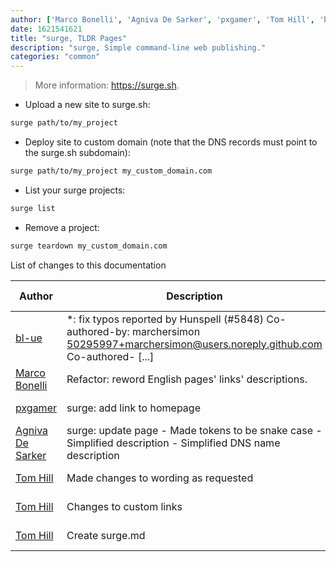 ```yaml
---
author: ['Marco Bonelli', 'Agniva De Sarker', 'pxgamer', 'Tom Hill', 'bl-ue']
date: 1621541621
title: "surge, TLDR Pages"
description: "surge, Simple command-line web publishing."
categories: "common"
---
```

> More information: <https://surge.sh>.

- Upload a new site to surge.sh:

```bash
surge path/to/my_project
```

- Deploy site to custom domain (note that the DNS records must point to the surge.sh subdomain):

```bash
surge path/to/my_project my_custom_domain.com
```

- List your surge projects:

```bash
surge list
```

- Remove a project:

```bash
surge teardown my_custom_domain.com
```
List of changes to this documentation


Author | Description | ISO 8601 Date | GitHub link
------|-----|-----|-----
[bl-ue](mailto:54780737+bl-ue@users.noreply.github.com) | *: fix typos reported by Hunspell (#5848) Co-authored-by: marchersimon <50295997+marchersimon@users.noreply.github.com> Co-authored- [...] | 2021-05-20T22:13:41 | [8ebd171d6f00](https://github.com/tldr-pages/tldr/commit/8ebd171d6f001698709fefc02b1fd5cc9f3a99c4)
[Marco Bonelli](mailto:marco@mebeim.net) | Refactor: reword English pages' links' descriptions. | 2019-06-03T14:19:41 | [66abb98ce935](https://github.com/tldr-pages/tldr/commit/66abb98ce935c0f4516bf30c4d6da72180d5a3ab)
[pxgamer](mailto:owzie123@gmail.com) | surge: add link to homepage | 2019-05-14T19:58:59 | [05ad8e93aff6](https://github.com/tldr-pages/tldr/commit/05ad8e93aff6345a2c8f713af17ff581a3ef98e1)
[Agniva De Sarker](mailto:agnivade@yahoo.co.in) | surge: update page - Made tokens to be snake case - Simplified description - Simplified DNS name description | 2017-11-28T16:18:41 | [dc0653e986a7](https://github.com/tldr-pages/tldr/commit/dc0653e986a715922246e170546504e31373759f)
[Tom Hill](mailto:tomhill98@me.com) | Made changes to wording as requested | 2017-11-27T23:34:04 | [c798774097c5](https://github.com/tldr-pages/tldr/commit/c798774097c5361c8f6935f2c4f5def2bb1666fa)
[Tom Hill](mailto:tomhill98@me.com) | Changes to custom links | 2017-11-27T00:06:20 | [b3b921baf4fb](https://github.com/tldr-pages/tldr/commit/b3b921baf4fbd05e9ceea0d8659b150de7e05ff3)
[Tom Hill](mailto:tomhill98@me.com) | Create surge.md | 2017-11-26T11:54:27 | [62bd9e89b145](https://github.com/tldr-pages/tldr/commit/62bd9e89b1452198682643a986130f3993c4d8de)

